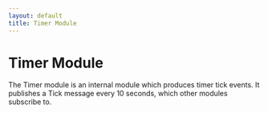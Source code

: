 ```yaml
---
layout: default
title: Timer Module
---
```


# Timer Module

The Timer module is an internal module which produces timer tick events.  It publishes a Tick message every 10 seconds, which other modules subscribe to. 